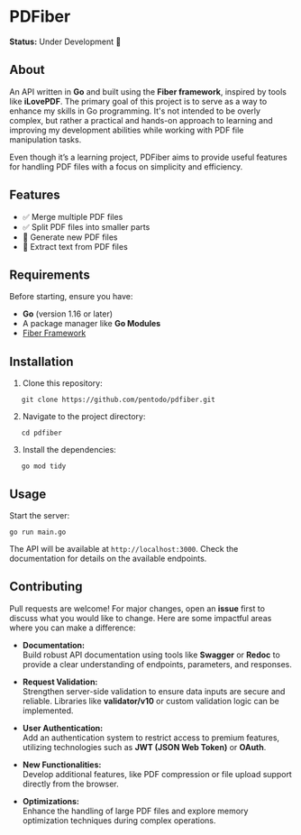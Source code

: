 # PDFiber

**Status:** Under Development 🚧

## About

An API written in **Go** and built using the **Fiber framework**, inspired by tools like **iLovePDF**. The primary goal of this project is to serve as a way to enhance my skills in Go programming. It's not intended to be overly complex, but rather a practical and hands-on approach to learning and improving my development abilities while working with PDF file manipulation tasks.

Even though it’s a learning project, PDFiber aims to provide useful features for handling PDF files with a focus on simplicity and efficiency.

## Features

- ✅ Merge multiple PDF files
- ✅ Split PDF files into smaller parts
- 🚧 Generate new PDF files
- 🚧 Extract text from PDF files

## Requirements

Before starting, ensure you have:

- **Go** (version 1.16 or later)
- A package manager like **Go Modules**
- [Fiber Framework](https://gofiber.io/)

## Installation

1. Clone this repository:

```
   git clone https://github.com/pentodo/pdfiber.git
```

2. Navigate to the project directory:

```
   cd pdfiber
```

3. Install the dependencies:

```
   go mod tidy
```

## Usage

Start the server:

```
go run main.go
```

The API will be available at `http://localhost:3000`. Check the documentation for details on the available endpoints.

## Contributing

Pull requests are welcome! For major changes, open an **issue** first to discuss what you would like to change. Here are some impactful areas where you can make a difference:

- **Documentation:**  
  Build robust API documentation using tools like **Swagger** or **Redoc** to provide a clear understanding of endpoints, parameters, and responses.

- **Request Validation:**  
  Strengthen server-side validation to ensure data inputs are secure and reliable. Libraries like **validator/v10** or custom validation logic can be implemented.

- **User Authentication:**  
  Add an authentication system to restrict access to premium features, utilizing technologies such as **JWT (JSON Web Token)** or **OAuth**.

- **New Functionalities:**  
  Develop additional features, like PDF compression or file upload support directly from the browser.

- **Optimizations:**  
  Enhance the handling of large PDF files and explore memory optimization techniques during complex operations.
